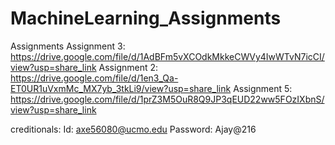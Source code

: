 # MachineLearning_Assignments
Assignments
Assignment 3:
https://drive.google.com/file/d/1AdBFm5vXCOdkMkkeCWVy4IwWTvN7icCI/view?usp=share_link
Assignment 2:
https://drive.google.com/file/d/1en3_Qa-ET0UR1uVxmMc_MX7yb_3tkLi9/view?usp=share_link
Assignment 5:
https://drive.google.com/file/d/1prZ3M5OuR8Q9JP3qEUD22ww5FOzIXbnS/view?usp=share_link

creditionals:
Id:
axe56080@ucmo.edu
Password:
Ajay@216
